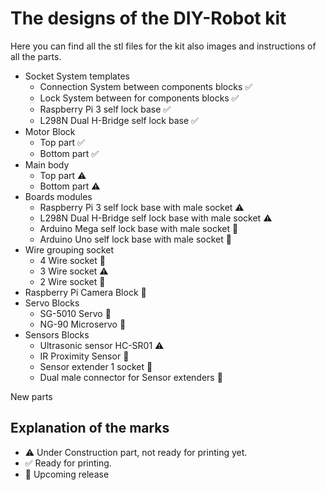 # The designs of the DIY-Robot kit

Here you can find all the stl files for the kit also images and instructions of all the parts.

* Socket System templates 
  * Connection System between components blocks :white_check_mark:
  * Lock System between for components blocks :white_check_mark:
  * Raspberry Pi 3 self lock base :white_check_mark:
  * L298N Dual H-Bridge self lock base :white_check_mark:
* Motor Block 
  * Top part :white_check_mark:
  * Bottom part :white_check_mark:
* Main body 
  * Top part :warning:
  * Bottom part :warning:
* Boards modules
  * Raspberry Pi 3 self lock base with male socket :warning:
  * L298N Dual H-Bridge self lock base with male socket :warning:
  * Arduino Mega self lock base with male socket :construction:
  * Arduino Uno self lock base with male socket :construction:
* Wire grouping socket 
  * 4 Wire socket  :construction:
  * 3 Wire socket :warning:
  * 2 Wire socket  :construction:
* Raspberry Pi Camera Block :construction:
* Servo Blocks
  * SG-5010 Servo :construction:
  * NG-90 Microservo :construction:
* Sensors Blocks
  * Ultrasonic sensor HC-SR01 :warning:
  * IR Proximity Sensor :construction:
  * Sensor extender 1 socket :construction:
  * Dual male connector for Sensor extenders :construction:

New parts 
## Explanation of the marks
* :warning: Under Construction part, not ready for printing yet.
* :white_check_mark: Ready for printing.
* :construction: Upcoming release
